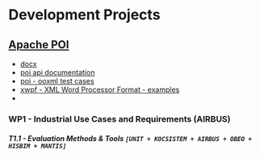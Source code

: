Development Projects
===

[Apache POI](http://poi.apache.org/overview.html)
---

 * [docx](http://poi.apache.org/document/quick-guide-xwpf.html)
 * [poi api documentation](http://poi.apache.org/apidocs/)
 * [poi - ooxml test cases](http://svn.apache.org/viewvc/poi/trunk/src/ooxml/testcases/org/apache/poi/xwpf/)
 * [xwpf - XML Word Processor Format - examples](http://svn.apache.org/repos/asf/poi/trunk/src/examples/src/org/apache/poi/xwpf/usermodel/)
 * 
 

### WP1 - Industrial Use Cases and Requirements (AIRBUS)

##### T1.1 - Evaluation Methods & Tools `[UNIT + KOCSISTEM + AIRBUS + OBEO + HISBIM + MANTIS]`
 


